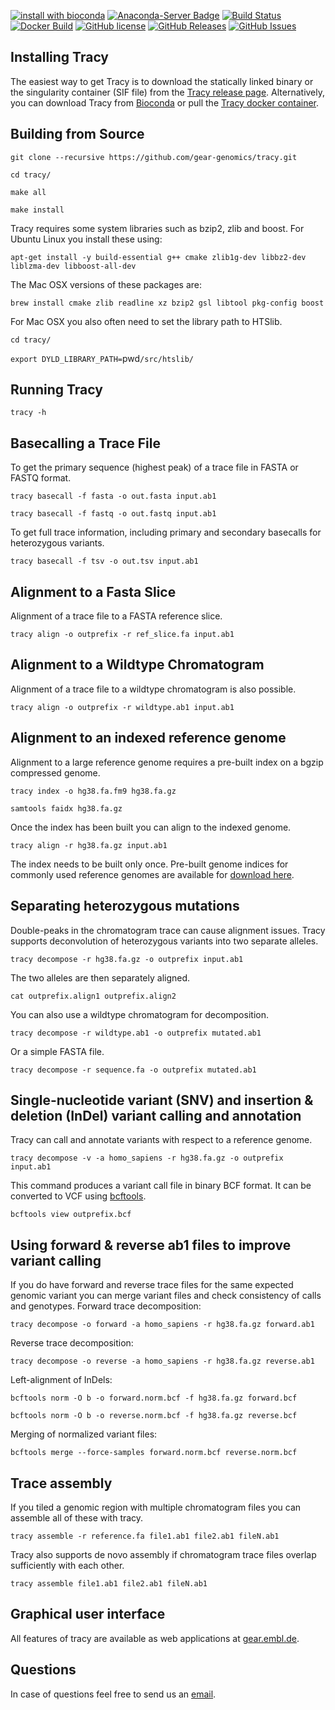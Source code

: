 [![install with bioconda](https://img.shields.io/badge/install%20with-bioconda-brightgreen.svg?style=flat-square)](http://bioconda.github.io/recipes/tra1;5202;0ccy/README.html)
[![Anaconda-Server Badge](https://anaconda.org/bioconda/tracy/badges/downloads.svg)](https://anaconda.org/bioconda/tracy)
[![Build Status](https://travis-ci.org/gear-genomics/tracy.svg?branch=master)](https://travis-ci.org/gear-genomics/tracy)
[![Docker Build](https://img.shields.io/docker/build/geargenomics/tracy.svg)](https://hub.docker.com/r/geargenomics/tracy/)
[![GitHub license](https://img.shields.io/badge/License-BSD%203--Clause-blue.svg)](https://raw.githubusercontent.com/gear-genomics/tracy/master/LICENSE)
[![GitHub Releases](https://img.shields.io/github/release/gear-genomics/tracy.svg)](https://github.com/gear-genomics/tracy/releases)
[![GitHub Issues](https://img.shields.io/github/issues/gear-genomics/tracy.svg)](https://github.com/gear-genomics/tracy/issues)


Installing Tracy
----------------

The easiest way to get Tracy is to download the statically linked binary or the singularity container (SIF file) from the [Tracy release page](https://github.com/gear-genomics/tracy/releases). Alternatively, you can download Tracy from [Bioconda](https://anaconda.org/bioconda/tracy) or pull the [Tracy docker container](https://hub.docker.com/r/geargenomics/tracy/).

Building from Source
--------------------

`git clone --recursive https://github.com/gear-genomics/tracy.git`

`cd tracy/`

`make all`

`make install`

Tracy requires some system libraries such as bzip2, zlib and boost. For Ubuntu Linux you install these using:

`apt-get install -y build-essential g++ cmake zlib1g-dev libbz2-dev liblzma-dev libboost-all-dev`

The Mac OSX versions of these packages are:

`brew install cmake zlib readline xz bzip2 gsl libtool pkg-config boost`

For Mac OSX you also often need to set the library path to HTSlib.

`cd tracy/`

`export DYLD_LIBRARY_PATH=`pwd`/src/htslib/`


Running Tracy
-------------

`tracy -h`


Basecalling a Trace File
------------------------

To get the primary sequence (highest peak) of a trace file in FASTA or FASTQ format.

`tracy basecall -f fasta -o out.fasta input.ab1`

`tracy basecall -f fastq -o out.fastq input.ab1`

To get full trace information, including primary and secondary basecalls for heterozygous variants.

`tracy basecall -f tsv -o out.tsv input.ab1`


Alignment to a Fasta Slice
--------------------------

Alignment of a trace file to a FASTA reference slice.

`tracy align -o outprefix -r ref_slice.fa input.ab1`


Alignment to a Wildtype Chromatogram
------------------------------------

Alignment of a trace file to a wildtype chromatogram is also possible.

`tracy align -o outprefix -r wildtype.ab1 input.ab1`


Alignment to an indexed reference genome
----------------------------------------

Alignment to a large reference genome requires a pre-built index on a bgzip compressed genome.

`tracy index -o hg38.fa.fm9 hg38.fa.gz`

`samtools faidx hg38.fa.gz`

Once the index has been built you can align to the indexed genome.

`tracy align -r hg38.fa.gz input.ab1`

The index needs to be built only once. Pre-built genome indices for commonly used reference genomes are available for [download here](https://gear.embl.de/data/tracy/).


Separating heterozygous mutations
---------------------------------

Double-peaks in the chromatogram trace can cause alignment issues. Tracy supports deconvolution of heterozygous variants into two separate alleles.

`tracy decompose -r hg38.fa.gz -o outprefix input.ab1`

The two alleles are then separately aligned.

`cat outprefix.align1 outprefix.align2`

You can also use a wildtype chromatogram for decomposition.

`tracy decompose -r wildtype.ab1 -o outprefix mutated.ab1`

Or a simple FASTA file.

`tracy decompose -r sequence.fa -o outprefix mutated.ab1`


Single-nucleotide variant (SNV) and insertion & deletion (InDel) variant calling and annotation
-----------------------------------------------------------------------------------------------

Tracy can call and annotate variants with respect to a reference genome.

`tracy decompose -v -a homo_sapiens -r hg38.fa.gz -o outprefix input.ab1`

This command produces a variant call file in binary BCF format. It can be converted to VCF using [bcftools](https://github.com/samtools/bcftools).

`bcftools view outprefix.bcf`


Using forward & reverse ab1 files to improve variant calling
------------------------------------------------------------

If you do have forward and reverse trace files for the same expected genomic variant you can merge variant files and check consistency of calls and genotypes. Forward trace decomposition:

`tracy decompose -o forward -a homo_sapiens -r hg38.fa.gz forward.ab1`

Reverse trace decomposition:

`tracy decompose -o reverse -a homo_sapiens -r hg38.fa.gz reverse.ab1`

Left-alignment of InDels:

`bcftools norm -O b -o forward.norm.bcf -f hg38.fa.gz forward.bcf`

`bcftools norm -O b -o reverse.norm.bcf -f hg38.fa.gz reverse.bcf`

Merging of normalized variant files:

`bcftools merge --force-samples forward.norm.bcf reverse.norm.bcf`


Trace assembly
--------------

If you tiled a genomic region with multiple chromatogram files you can assemble all of these with tracy. 

`tracy assemble -r reference.fa file1.ab1 file2.ab1 fileN.ab1`

Tracy also supports de novo assembly if chromatogram trace files overlap sufficiently with each other.

`tracy assemble file1.ab1 file2.ab1 fileN.ab1`


Graphical user interface
------------------------

All features of tracy are available as web applications at [gear.embl.de](https://gear.embl.de/).


Questions
---------

In case of questions feel free to send us an [email](https://www-db.embl.de/EMBLPersonGroup-PersonPicture/MailForm/?recipient=ggenomics).
